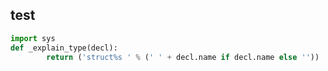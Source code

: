 ## test

```python
import sys
def _explain_type(decl):
        return ('struct%s ' % (' ' + decl.name if decl.name else ''))

```  
